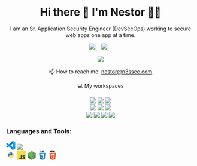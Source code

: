 <h1 align='center'>
  Hi there 👋 I'm Nestor 👨‍💻
</h1>
<!-- Some of my hobbies involve building labs environment, networks, IOT. -->
<p align='center'>
  I am an Sr. Application Security Engineer (DevSecOps) working to secure web apps one app at a time.
</p>

<p align='center'>
  
  <a href="https://www.linkedin.com/in/nanjuan/">
    <img src="https://img.shields.io/badge/linkedin-%230077B5.svg?&style=for-the-badge&logo=linkedin&logoColor=white" />
  </a>&nbsp;&nbsp;
  <a href="https://twitter.com/n3stortorres">
    <img src="https://img.shields.io/badge/Twitter-%23E4405F.svg?&style=for-the-badge&logo=Twitter&logoColor=white" />        
  </a>&nbsp;&nbsp;
</p>

<p align='center'>
  <a href="#"><img src="https://github-readme-stats.vercel.app/api?username=nanjuan&show_icons=true&count_private=true&theme=dark" width="350"></a>
</p>

<p align='center'>
  📫 How to reach me: <a href='nestor@n3ssec.com'>nestor@n3ssec.com</a>
</p>

<p align='center'>
  💻 My workspaces<br/><br/>
  <img src="https://img.shields.io/badge/Mac-%230078D6.svg?&style=for-the-badge&logo=apple&logoColor=white" />
  <img src="https://img.shields.io/badge/Apple-M1-%230071C5.svg?&style=for-the-badge&logo=apple&logoColor=white" />
  <img src="https://img.shields.io/badge/RAM-16GB-%230071C5.svg?&style=for-the-badge&logoColor=white" />
  <br/>
  <img src="https://img.shields.io/badge/Pop!_OS-%230078D6.svg?&style=for-the-badge&logo=linux&logoColor=white" />
  <img src="https://img.shields.io/badge/intel-core%20i7%2013th-%230071C5.svg?&style=for-the-badge&logo=intel&logoColor=white" />
  <img src="https://img.shields.io/badge/RAM-64GB-%230071C5.svg?&style=for-the-badge&logoColor=white" />
  <br/>
  <img src="https://img.shields.io/badge/windows-%230078D6.svg?&style=for-the-badge&logo=windows&logoColor=white" />
  <img src="https://img.shields.io/badge/intel-core%20i5%207th-%230071C5.svg?&style=for-the-badge&logo=intel&logoColor=white" />
  <img src="https://img.shields.io/badge/RAM-64GB-%230071C5.svg?&style=for-the-badge&logoColor=white" />
  <img src="https://img.shields.io/badge/nvidia-gtx%201070-%2376B900.svg?&style=for-the-badge&logo=nvidia&logoColor=white" />
</p>

### Languages and Tools:
<code><img width="24px"  src="https://raw.githubusercontent.com/github/explore/80688e429a7d4ef2fca1e82350fe8e3517d3494d/topics/visual-studio-code/visual-studio-code.png"></code>
<code><img width="24px"  src="https://portswigger.net/content/images/svg/icons/professional.svg"></code>
<br/>
<code><img width="24px"  src="https://raw.githubusercontent.com/github/explore/80688e429a7d4ef2fca1e82350fe8e3517d3494d/topics/python/python.png"></code> 
<code><img width="24px"  src="https://raw.githubusercontent.com/github/explore/80688e429a7d4ef2fca1e82350fe8e3517d3494d/topics/javascript/javascript.png"></code>
<code><img width="24px"  src="https://raw.githubusercontent.com/github/explore/80688e429a7d4ef2fca1e82350fe8e3517d3494d/topics/nodejs/nodejs.png"></code> 
<code><img width="24px"  src="https://raw.githubusercontent.com/github/explore/80688e429a7d4ef2fca1e82350fe8e3517d3494d/topics/css/css.png"></code> 
<code><img width="24px"  src="https://raw.githubusercontent.com/github/explore/80688e429a7d4ef2fca1e82350fe8e3517d3494d/topics/html/html.png"></code> 


<!--
**Nanjuan/Nanjuan** is a ✨ _special_ ✨ repository because its `README.md` (this file) appears on your GitHub profile.

Here are some ideas to get you started:

- 🔭 I’m currently working on ...
- 🌱 I’m currently learning ...
- 👯 I’m looking to collaborate on ...
- 🤔 I’m looking for help with ...
- 💬 Ask me about ...
- 📫 How to reach me: ...
- 😄 Pronouns: ...
- ⚡ Fun fact: ...
-->
<!-- Template: https://github.com/alexandresanlim/alexandresanlim/blob/master/README.md -->
